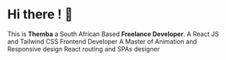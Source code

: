 # Hi there ! 👋


This is **Themba** a South African Based **Freelance Developer**. 
A React JS and Tailwind CSS Frontend Developer
A Master of Animation and Responsive design 
React routing and SPAs designer


